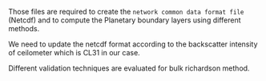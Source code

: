 Those files are required to create the `network common data format file` (Netcdf) and to compute the Planetary boundary layers using different methods.

We need to update the netcdf format according to the backscatter intensity of ceilometer which is CL31 in our case.

 Different validation techniques are evaluated for bulk richardson method.
